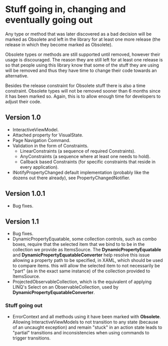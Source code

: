 Stuff going in, changing and eventually going out
=================================================

Any type or method that was later discovered as a bad decision will be marked as Obsolete and left in the
library for at least one more release (the release in which they become marked as Obsolete).

Obsolete types or methods are still supported until removed, however their usage is discouraged. The reason
they are still left for at least one release is so that people using this library know that some of the stuff
they are using will be removed and thus they have time to change their code towards an alternative.

Besides the release constraint for Obsolete stuff there is also a time constraint. Obsolete types will not
be removed sooner than 6 months since it has been marked so. Again, this is to allow enough time for
developers to adjust their code.

Version 1.0
-----------

* InteractiveViewModel.
* Attached property for VisualState.
* Page Navigation Command.
* Validation in the form of Constraints.
    * LinearConstraints (a sequence of required Constraints).
    * AnyConstraints (a sequence where at least one needs to hold).
    * Callback based Constraints (for specific constraints that reside in every application).
* INotifyPropertyChanged default implementation (probably like the dozens out there already), see PropertyChangedNotifier.

Version 1.0.1
-------------

* Bug fixes.

Version 1.1
-----------

* Bug fixes.
* DynamicPropertyEquatable, some collection controls, such as combo boxes, require that the selected item that we bind to
to be in the collection we provide as ItemsSource. The **DynamicPropertyEquatable** and **DynamicPropertyEquatableConverter**
help resolve this issue allowing a property path to be specified, in XAML, which should be used to compare items. this
will allow the selected item to not necessarily be "part" (as in the exact same instance) of the collection provided to
ItemsSource.
* ProjectedObservableCollection, which is the equivalent of applying LINQ's Select on an ObservableCollection, used by
**DynamicPropertyEquatableConverter**.

### Stuff going out

* ErrorContext and all methods using it have been marked with **Obsolete**. Allowing InteractiveViewModels to not
transition to any state (because of an uncaught exception) and remain "stuck" in an action state leads to "partial"
transitions and inconsistencies when using commands to trigger transitions.